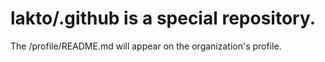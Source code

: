 # lakto/.github is a special repository.

The /profile/README.md will appear on the organization's profile.
